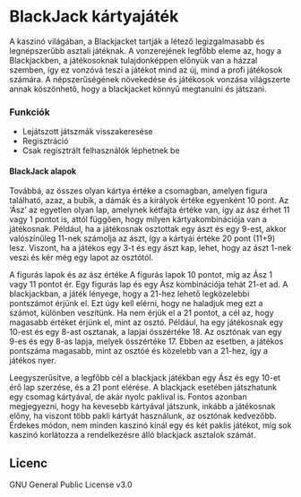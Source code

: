 # BlackJack kártyajáték


A kaszinó világában, a Blackjacket tartják a létező legizgalmasabb és legnépszerűbb asztali játéknak. A vonzerejének legfőbb eleme az, hogy a Blackjackben, a játékosoknak tulajdonképpen előnyük van a házzal szemben, így ez vonzóvá teszi a játékot mind az új, mind a profi játékosok számára. A népszerűségének növekedése és játékosok vonzása világszerte annak köszönhető, hogy a blackjacket könnyű megtanulni és játszani.

### Funkciók
  - Lejátszott játszmák visszakeresése
  - Regisztráció 
  - Csak regisztrált felhasználók léphetnek be

#### BlackJack alapok
Továbbá, az összes olyan kártya értéke a csomagban, amelyen figura található, azaz, a bubik, a dámák és a királyok értéke egyenként 10 pont. 
Az ‘Ász’ az egyetlen olyan lap, amelynek kétfajta értéke van, így az ász érhet 11 vagy 1 pontot is, attól függően, hogy milyen kártyakombinációja van a játékosnak. Például, ha a játékosnak osztottak egy ászt és egy 9-est, akkor valószínűleg 11-nek számolja az ászt, így a kártyái értéke 20 pont (11+9) lesz. 
Viszont, ha a játékos egy 3-t és egy ászt kap, lehet, hogy az ászt 1-nek veszi és kér még egy lapot az osztótól.

A figurás lapok és az ász értéke
A figurás lapok 10 pontot, míg az Ász 1 vagy 11 pontot ér. Egy figurás lap és egy Ász kombinációja tehát 21-et ad.
A blackjackban, a játék lényege, hogy a 21-hez lehető legközelebbi pontszámot érjünk el. Ezt úgy kell elérni, hogy ne haladjuk meg ezt a számot, különben veszítünk. Ha nem érjük el a 21 pontot, a cél az, hogy magasabb értéket érjünk el, mint az osztó. Például, ha egy játékosnak egy 10-est és egy 8-ast osztanak, a lapjai összértéke 18. Az osztónak van egy 9-es és egy 8-as lapja, melyek összértéke 17. Ebben az esetben, a játékos pontszáma magasabb, mint az osztóé és közelebb van a 21-hez, így a játékos nyer.

Leegyszerűsítve, a legfőbb cél a blackjack játékban egy Ász és egy 10-et érő lap szerzése, és a 21 pont elérése.
A blackjack esetében játszhatunk egy csomag kártyával, de akár nyolc paklival is. Fontos azonban megjegyezni, hogy ha kevesebb kártyával játszunk, inkább a játékosnak előny, ha viszont több pakli kártyát használunk, az osztónak kedvezőbb. Érdekes módon, nem minden kaszinó kínál egy és két paklis játékot, míg sok kaszinó korlátozza a rendelkezésre álló blackjack asztalok számát.

Licenc
----

GNU General Public License v3.0
